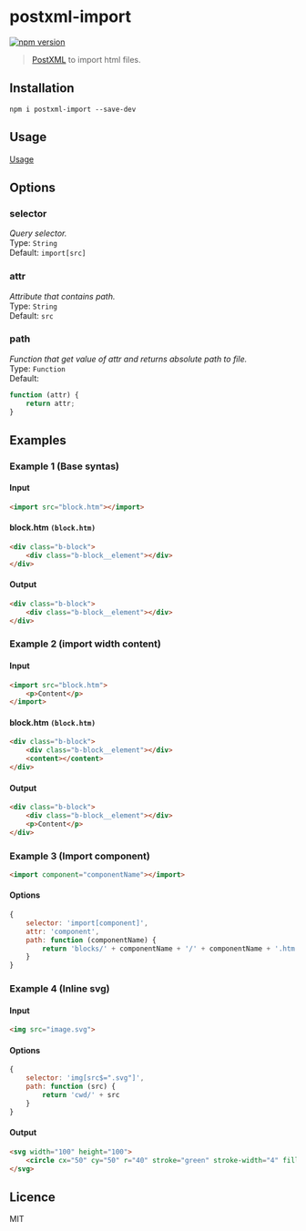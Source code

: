 # postxml-import
[![npm version][npm-image]][npm-url]

> [PostXML] to import html files.

## Installation
`npm i postxml-import --save-dev`

## Usage
[Usage]

## Options

### selector
*Query selector.*<br>
Type: `String`<br>
Default: `import[src]`

### attr
*Attribute that contains path.*<br>
Type: `String`<br>
Default: `src`

### path
*Function that get value of attr and returns absolute path to file.*<br>
Type: `Function`<br>
Default:
```js
function (attr) {
    return attr;
}
```

## Examples

### Example 1 (Base syntas)

#### Input
```html
<import src="block.htm"></import>
```

#### block.htm `(block.htm)`
```html
<div class="b-block">
    <div class="b-block__element"></div>
</div>
```

#### Output
```html
<div class="b-block">
    <div class="b-block__element"></div>
</div>
```

### Example 2 (import width content)

#### Input
```html
<import src="block.htm">
	<p>Content</p>
</import>
```

#### block.htm `(block.htm)`
```html
<div class="b-block">
    <div class="b-block__element"></div>
	<content></content>
</div>
```

#### Output
```html
<div class="b-block">
    <div class="b-block__element"></div>
	<p>Content</p>
</div>
```

### Example 3 (Import component)
```html
<import component="componentName"></import>
```

#### Options
```js
{
    selector: 'import[component]',
    attr: 'component',
    path: function (componentName) {
        return 'blocks/' + componentName + '/' + componentName + '.htm'
    }
}
```

### Example 4 (Inline svg)

#### Input
```html
<img src="image.svg">
```

#### Options
```js
{
    selector: 'img[src$=".svg"]',
    path: function (src) {
        return 'cwd/' + src
    }
}
```

#### Output
```html
<svg width="100" height="100">
    <circle cx="50" cy="50" r="40" stroke="green" stroke-width="4" fill="yellow" />
</svg>
```

## Licence
MIT

[PostXML]: https://github.com/postxml/postxml
[Usage]: https://github.com/postxml/postxml#usage

[npm-url]: https://www.npmjs.org/package/postxml-import
[npm-image]: http://img.shields.io/npm/v/postxml-import.svg?style=flat-square
